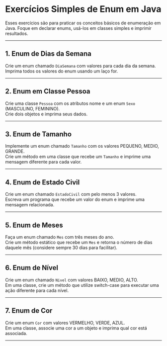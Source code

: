 # Exercícios Simples de Enum em Java

Esses exercícios são para praticar os conceitos básicos de enumeração em Java. Foque em declarar enums, usá-los em classes simples e imprimir resultados.

---

## 1. Enum de Dias da Semana

Crie um enum chamado `DiaSemana` com valores para cada dia da semana.  
Imprima todos os valores do enum usando um laço for.

---

## 2. Enum em Classe Pessoa

Crie uma classe `Pessoa` com os atributos nome e um enum `Sexo` (MASCULINO, FEMININO).  
Crie dois objetos e imprima seus dados.

---

## 3. Enum de Tamanho

Implemente um enum chamado `Tamanho` com os valores PEQUENO, MEDIO, GRANDE.  
Crie um método em uma classe que recebe um `Tamanho` e imprime uma mensagem diferente para cada valor.

---

## 4. Enum de Estado Civil

Crie um enum chamado `EstadoCivil` com pelo menos 3 valores.  
Escreva um programa que recebe um valor do enum e imprime uma mensagem relacionada.

---

## 5. Enum de Meses

Faça um enum chamado `Mes` com três meses do ano.  
Crie um método estático que recebe um `Mes` e retorna o número de dias daquele mês (considere sempre 30 dias para facilitar).

---

## 6. Enum de Nível

Crie um enum chamado `Nivel` com valores BAIXO, MEDIO, ALTO.  
Em uma classe, crie um método que utilize switch-case para executar uma ação diferente para cada nível.

---

## 7. Enum de Cor

Crie um enum `Cor` com valores VERMELHO, VERDE, AZUL.  
Em uma classe, associe uma cor a um objeto e imprima qual cor está associada.

---